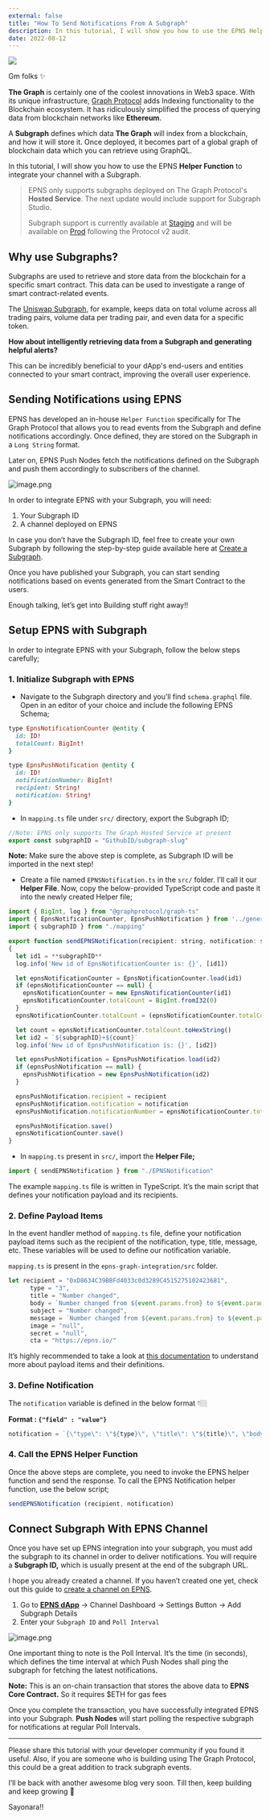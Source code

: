```yaml
---
external: false
title: "How To Send Notifications From A Subgraph"
description: In this tutorial, I will show you how to use the EPNS Helper Function to integrate your channel with a Subgraph.
date: 2022-08-12
---
```


![](/images/blog/4.webp)

Gm folks ✨

**The Graph** is certainly one of the coolest innovations in Web3 space. With its unique infrastructure, [Graph Protocol](https://thegraph.com/en/) adds Indexing functionality to the Blockchain ecosystem. It has ridiculously simplified the process of querying data from blockchain networks like **Ethereum**.

A **Subgraph** defines which data **The Graph** will index from a blockchain, and how it will store it. Once deployed, it becomes part of a global graph of blockchain data which you can retrieve using GraphQL.

In this tutorial, I will show you how to use the EPNS **Helper Function** to integrate your channel with a Subgraph.

> EPNS only supports subgraphs deployed on The Graph Protocol's **Hosted Service**. The next update would include support for Subgraph Studio.
> 
> Subgraph support is currently available at [Staging](https://staging.epns.io/) and will be available on [Prod](https://app.epns.io) following the Protocol v2 audit.

## Why use Subgraphs?

Subgraphs are used to retrieve and store data from the blockchain for a specific smart contract. This data can be used to investigate a range of smart contract-related events.

The [Uniswap Subgraph](https://thegraph.com/hosted-service/subgraph/uniswap/uniswap-v2), for example, keeps data on total volume across all trading pairs, volume data per trading pair, and even data for a specific token.

**How about intelligently retrieving data from a Subgraph and generating helpful alerts?**

This can be incredibly beneficial to your dApp's end-users and entities connected to your smart contract, improving the overall user experience.

## Sending Notifications using EPNS

EPNS has developed an in-house `Helper Function` specifically for The Graph Protocol that allows you to read events from the Subgraph and define notifications accordingly. Once defined, they are stored on the Subgraph in a `Long String` format.

Later on, EPNS Push Nodes fetch the notifications defined on the Subgraph and push them accordingly to subscribers of the channel.

![image.png](https://cdn.hashnode.com/res/hashnode/image/upload/v1660309871746/oKPCWjWyT.png)

In order to integrate EPNS with your Subgraph, you will need:

1. Your Subgraph ID
2. A channel deployed on EPNS

In case you don’t have the Subgraph ID, feel free to create your own Subgraph by following the step-by-step guide available here at [Create a Subgraph](https://thegraph.com/docs/en/developer/create-subgraph-hosted/).

Once you have published your Subgraph, you can start sending notifications based on events generated from the Smart Contract to the users.

Enough talking, let’s get into Building stuff right away!!

## Setup EPNS with Subgraph

In order to integrate EPNS with your Subgraph, follow the below steps carefully;

### 1. Initialize Subgraph with EPNS

- Navigate to the Subgraph directory and you’ll find `schema.graphql` file. Open in an editor of your choice and include the following EPNS Schema;

```ruby
type EpnsNotificationCounter @entity {
  id: ID!
  totalCount: BigInt!
}

type EpnsPushNotification @entity {
  id: ID!
  notificationNumber: BigInt!
  recipient: String!
  notification: String!
}
```

- In `mapping.ts` file under `src/` directory, export the Subgraph ID;

```js
//Note: EPNS only supports The Graph Hosted Service at present
export const subgraphID = "GithubID/subgraph-slug"
```

**Note:** Make sure the above step is complete, as Subgraph ID will be imported in the next step!

- Create a file named `EPNSNotification.ts` in the `src/` folder. I’ll call it our **Helper File**. Now, copy the below-provided TypeScript code and paste it into the newly created Helper file;

```js
import { BigInt, log } from "@graphprotocol/graph-ts"
import { EpnsNotificationCounter, EpnsPushNotification } from '../generated/schema'
import { subgraphID } from "./mapping"

export function sendEPNSNotification(recipient: string, notification: string): void 
{
  let id1 = **subgraphID**
  log.info('New id of EpnsNotificationCounter is: {}', [id1])

  let epnsNotificationCounter = EpnsNotificationCounter.load(id1)
  if (epnsNotificationCounter == null) {
    epnsNotificationCounter = new EpnsNotificationCounter(id1)
    epnsNotificationCounter.totalCount = BigInt.fromI32(0)
  }
  epnsNotificationCounter.totalCount = (epnsNotificationCounter.totalCount).plus(BigInt.fromI32(1))

  let count = epnsNotificationCounter.totalCount.toHexString()
  let id2 = `${subgraphID}+${count}`
  log.info('New id of EpnsPushNotification is: {}', [id2])

  let epnsPushNotification = EpnsPushNotification.load(id2)
  if (epnsPushNotification == null) {
    epnsPushNotification = new EpnsPushNotification(id2)
  }

  epnsPushNotification.recipient = recipient
  epnsPushNotification.notification = notification
  epnsPushNotification.notificationNumber = epnsNotificationCounter.totalCount

  epnsPushNotification.save()
  epnsNotificationCounter.save()
}
```

- In `mapping.ts` present in `src/`, import the **Helper File;**

```js
import { sendEPNSNotification } from "./EPNSNotification"
```

The example `mapping.ts` file is written in TypeScript. It’s the main script that defines your notification payload and its recipients.

### 2. Define Payload Items

In the event handler method of `mapping.ts` file, define your notification payload items such as the recipient of the notification, type, title, message, etc. These variables will be used to define our notification variable.

`mapping.ts` is present in the `epns-graph-integration/src` folder.

```js
let recipient = "0xD8634C39BBFd4033c0d3289C4515275102423681",
	  type = "3",
	  title = "Number changed",
	  body = `Number changed from ${event.params.from} to ${event.params.to}`,
	  subject = "Number changed",
	  message = `Number changed from ${event.params.from} to ${event.params.to}`,
	  image = "null",
	  secret = "null",
	  cta = "https://epns.io/"
```

It’s highly recommended to take a look at [this documentation](https://docs.epns.io/developers/developer-zone/sending-notifications/advanced/notification-payload-types) to understand more about payload items and their definitions.

### 3. Define Notification

The `notification` variable is defined in the below format 👇🏼

**Format : ``{"field" : "value"}``**

```js
notification = `{\"type\": \"${type}\", \"title\": \"${title}\", \"body\": \"${body}\", \"subject\": \"${subject}\", \"message\": \"${message}\", \"image\": \"${image}\", \"secret\": \"${secret}\", \"cta\": \"${cta}\"}`
```

### 4. Call the EPNS Helper Function

Once the above steps are complete, you need to invoke the EPNS helper function and send the response. To call the EPNS Notification helper function, use the below script;

```js
sendEPNSNotification (recipient, notification)
```

## Connect Subgraph With EPNS Channel

Once you have set up EPNS integration into your subgraph, you must add the subgraph to its channel in order to deliver notifications. You will require a **Subgraph ID,** which is usually present at the end of the subgraph URL.

I hope you already created a channel. If you haven’t created one yet, check out this guide to [create a channel on EPNS](https://pythontony.hashnode.dev/getting-started-with-web3-notifications-using-epns).

1. Go to **[EPNS dApp](https://staging.epns.io/)** → Channel Dashboard → Settings Button → Add Subgraph Details
2. Enter your `Subgraph ID` and `Poll Interval`

![image.png](https://cdn.hashnode.com/res/hashnode/image/upload/v1660309850870/BOhNcsuKu.png)

One important thing to note is the Poll Interval. It’s the time (in seconds), which defines the time interval at which Push Nodes shall ping the subgraph for fetching the latest notifications.

**Note:** This is an on-chain transaction that stores the above data to **EPNS Core Contract.** So it requires $ETH for gas fees

Once you complete the transaction, you have successfully integrated EPNS into your Subgraph. **Push Nodes** will start polling the respective subgraph for notifications at regular Poll Intervals.

---

Please share this tutorial with your developer community if you found it useful. Also, if you are someone who is building using The Graph Protocol, this could be a great addition to track subgraph events.

I’ll be back with another awesome blog very soon. Till then, keep building and keep growing 🚀

Sayonara!!